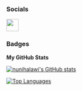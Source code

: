 

### Socials

<p align="left"> <a href="https://www.github.com/nunihalawi" target="_blank" rel="noreferrer"><img src="https://raw.githubusercontent.com/danielcranney/readme-generator/main/public/icons/socials/github-dark.svg" width="32" height="32" /></a></p>

### Badges

<b>My GitHub Stats</b>

<a href="http://www.github.com/nunihalawi"><img src="https://github-readme-stats.vercel.app/api?username=nunihalawi&show_icons=true&hide=&count_private=true&title_color=0891b2&text_color=ffffff&icon_color=0891b2&bg_color=1c1917&hide_border=true&show_icons=true" alt="nunihalawi's GitHub stats" /></a>

<a href="https://github.com/nunihalawi" align="left"><img src="https://github-readme-stats.vercel.app/api/top-langs/?username=nunihalawi&langs_count=10&title_color=0891b2&text_color=ffffff&icon_color=0891b2&bg_color=1c1917&hide_border=true&locale=en&custom_title=Top%20%Languages" alt="Top Languages" /></a>
